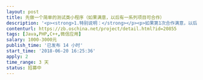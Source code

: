 ```yaml
---                
layout: post       
title: 先做一个简单的测试类小程序（如果满意，以后有一系列项目可合作）           
description: '<p><strong>1.特别说明：</strong></p><p>如果第1次合作满意，以后会有一系列的项目可合作（包括但不限于小程序、H5应用、APP），有的项目可能有点大，需要当面沟通，因此<strong style="color: rgb(255, 0, 0);">只找广州市的开发者。外地的就不麻烦你们竞标了</strong>。感谢理解！</p><p><br></p><p><strong>2.精通以下一项或多项</strong><strong style="color: rgb(34, 34, 34);">的开发者，机会更多：</strong></p><p>a.Python+数据处理</p><p>b.Feed+算法推荐</p><p>c.ThinkSNS等类微博社交产品</p><p><br></p><p><strong>3.需求文档，在附件文档里。</strong></p><p><br></p><p class="ql-align-justify"><strong>4.我这边已经有项目上线运营，已经验证产品、市场和模式，这个小程序是该项目的实验性配套产品</strong></p><p class="ql-align-justify"><span style="color: rgb(255, 0, 0);">&nbsp;[爱肋]是我已经上线的婚恋交友项目，面向特定人群，WebApp接入在微信里运行，可从公众号搜索[爱肋]找到。</span></p><p class="ql-align-justify"><br></p>'     
contenturl: https://zb.oschina.net/project/detail.html?id=20855      
tags: [Java,PHP,C++,微信应用]            
salary: 1000-3000元          
publish_time: '已发布 14 小时'         
start_time: '2018-06-20 16:25:36'           
apply: 2                   
time_range: 3 天              
status: 招募中                  
---                 
```

